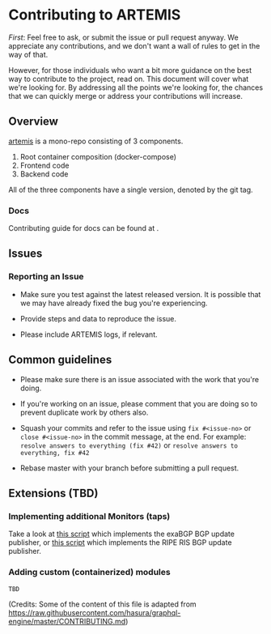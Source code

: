 # Contributing to ARTEMIS

*First*: Feel free to ask, or submit the issue or
pull request anyway. We appreciate any contributions, 
and we don't want a wall of rules to get in
the way of that.

However, for those individuals who want a bit more guidance on the best way to
contribute to the project, read on. This document will cover what we're looking
for. By addressing all the points we're looking for, the chances that we
can quickly merge or address your contributions will increase.

## Overview

[artemis](https://github.com/FORTH-ICS-INSPIRE/artemis-tool) is a mono-repo
consisting of 3 components.

1. Root container composition (docker-compose)
2. Frontend code
3. Backend code

All of the three components have a single version, denoted by the git
tag.

### Docs

Contributing guide for docs can be found at <TBD>.

## Issues

### Reporting an Issue

- Make sure you test against the latest released version. It is possible that we
  may have already fixed the bug you're experiencing.

- Provide steps and data to reproduce the issue.

- Please include ARTEMIS logs, if relevant.

## Common guidelines

- Please make sure there is an issue associated with the work that you're doing.

- If you're working on an issue, please comment that you are doing so to prevent
  duplicate work by others also.

- Squash your commits and refer to the issue using `fix #<issue-no>` or `close
  #<issue-no>` in the commit message, at the end.
  For example: `resolve answers to everything (fix #42)` or `resolve answers to everything, fix #42`

- Rebase master with your branch before submitting a pull request.

## Extensions (TBD)

### Implementing additional Monitors (taps)

Take a look at [this script](backend/core/taps/exabgp_client.py)
which implements the exaBGP BGP update publisher, or
[this script](backend/core/taps/ripe_ris.py) which implements the
RIPE RIS BGP update publisher.

### Adding custom (containerized) modules
```
TBD
```

(Credits: Some of the content of this file is adapted from https://raw.githubusercontent.com/hasura/graphql-engine/master/CONTRIBUTING.md)

